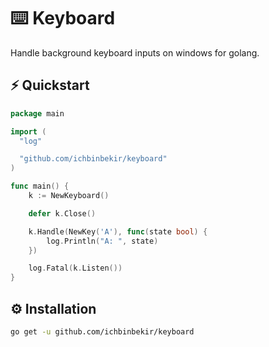 # ⌨️ Keyboard

Handle background keyboard inputs on windows for golang.

## ⚡️ Quickstart

```go
package main

import (
  "log"

  "github.com/ichbinbekir/keyboard"
)

func main() {
	k := NewKeyboard()

	defer k.Close()

	k.Handle(NewKey('A'), func(state bool) {
		log.Println("A: ", state)
	})

	log.Fatal(k.Listen())
}

```

## ⚙️ Installation

```bash
go get -u github.com/ichbinbekir/keyboard
```